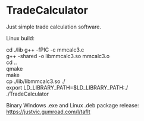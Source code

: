 # TradeCalculator
Just simple trade calculation software.


Linux build:

cd ./lib
g++ -fPIC -c mmcalc3.c\
g++ -shared -o libmmcalc3.so mmcalc3.o\
cd ..\
qmake\
make\
cp ./lib/libmmcalc3.so ./\
export LD_LIBRARY_PATH=$LD_LIBRARY_PATH:./\
./TradeCalculator

Binary Windows .exe and Linux .deb package release:\
https://justvic.gumroad.com/l/taflt
